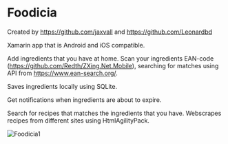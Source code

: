# Foodicia

Created by https://github.com/jaxvall and https://github.com/Leonardbd

Xamarin app that is Android and iOS compatible.

Add ingredients that you have at home.
Scan your ingredients EAN-code (https://github.com/Redth/ZXing.Net.Mobile), searching for matches using API from
https://www.ean-search.org/.

Saves ingredients locally using SQLite.

Get notifications when ingredients are about to expire.

Search for recipes that matches the ingredients that you have.
Webscrapes recipes from different sites using HtmlAgilityPack.

![Foodicia1](https://user-images.githubusercontent.com/47029275/71548806-f389ca80-29b3-11ea-98cf-a39ed1f2cc5a.png)
